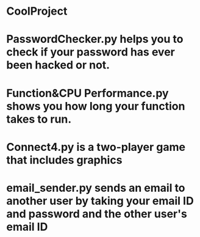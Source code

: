 # CoolProject
# PasswordChecker.py helps you to check if your password has ever been hacked or not.
# Function&CPU Performance.py shows you how long your function takes to run.
# Connect4.py is a two-player game that includes graphics
# email_sender.py sends an email to another user by taking your email ID and password and the other user's email ID

